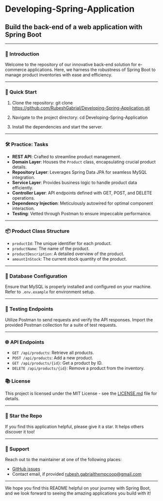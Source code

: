 # Developing-Spring-Application

## Build the back-end of a web application with Spring Boot

---

### 🌟 Introduction

Welcome to the repository of our innovative back-end solution for e-commerce applications. Here, we harness the robustness of Spring Boot to manage product inventories with ease and efficiency.

---

### 🚀 Quick Start

1. Clone the repository: 
git clone https://github.com/RubeshGabrial/Developing-Spring-Application.git


2. Navigate to the project directory:
cd Developing-Spring-Application


3. Install the dependencies and start the server.

---

### 🛠️ Practice: Tasks

- **REST API**: Crafted to streamline product management.
- **Domain Layer**: Houses the `Product` class, encapsulating crucial product details.
- **Repository Layer**: Leverages Spring Data JPA for seamless MySQL integration.
- **Service Layer**: Provides business logic to handle product data efficiently.
- **Controller Layer**: API endpoints defined with GET, POST, and DELETE operations.
- **Dependency Injection**: Meticulously autowired for optimal component interaction.
- **Testing**: Vetted through Postman to ensure impeccable performance.

---

### 📦 Product Class Structure

- `productId`: The unique identifier for each product.
- `productName`: The name of the product.
- `productDescription`: A detailed overview of the product.
- `amountInStock`: The current stock quantity of the product.

---

### 💾 Database Configuration

Ensure that MySQL is properly installed and configured on your machine. Refer to `.env.example` for environment setup.

---

### 📝 Testing Endpoints

Utilize Postman to send requests and verify the API responses. Import the provided Postman collection for a suite of test requests.

---

### 🌐 API Endpoints

- `GET /api/products`: Retrieve all products.
- `POST /api/products`: Add a new product.
- `GET /api/products/{id}`: Get a product by ID.
- `DELETE /api/products/{id}`: Remove a product from the inventory.


### 📚 License

This project is licensed under the MIT License - see the [LICENSE.md](LICENSE.md) file for details.

---

### 🌟 Star the Repo

If you find this application helpful, please give it a star. It helps others discover it too!

---

### 🤝 Support

Reach out to the maintainer at one of the following places:

- [GitHub issues](https://github.com/yourusername/Developing-Spring-Application/issues)
- Contact email, if provided
rubesh.gabrialthempcoop@gmail.com
---


We hope you find this README helpful on your journey with Spring Boot, and we look forward to seeing the amazing applications you build with it!

